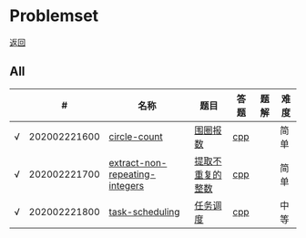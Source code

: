 # Problemset

[返回](../../README.md)

## All
|      | #    | 名称    | 题目     | 答题          | 题解         | 难度 |
| ---- | ---- | ------- | ---- | ---- | ---- | ---- |
| √ | 202002221600 | [circle-count](../../problems/circle-count) | [围圈报数](../../problems/circle-count/README.md) | [cpp](../../problems/task-scheduling/SOLUTION.cpp) |  | 简单 |
| √ | 202002221700 | [extract-non-repeating-integers](../../problems/extract-non-repeating-integers) | [提取不重复的整数](../../problems/extract-non-repeating-integers/README.md) | [cpp](../../problems/task-scheduling/SOLUTION.cpp) |  | 简单 |
| √ | 202002221800 | [task-scheduling](../../problems/task-scheduling) | [任务调度 ](../../problems/task-scheduling/README.md) | [cpp](../../problems/task-scheduling/SOLUTION.cpp) |   | 中等 |
